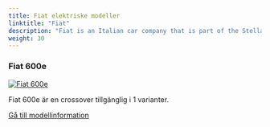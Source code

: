 ```yaml
---
title: Fiat elektriske modeller
linktitle: "Fiat"
description: "Fiat is an Italian car company that is part of the Stellantis group, which also includes brands like Peugeot, Citroën, Jeep, Chrysler and Dodge. Fiat is known for its small and compact cars, such as the Fiat 500, Panda and Tipo."
weight: 30
---
```

<!-- markdownlint-disable MD033 -->
<!-- markdownlint-disable MD010 -->


<div class="container shadow p-3 mb-5 bg-body-tertiary rounded border">
<h3> Fiat 600e</h3>
	<div class="row">
		<div class="col col-12 col-md-6">
			<a href="600e"><img src="https://media.evkx.net/multimedia/models/fiat/600e/600e/main_1_st.jpg" class="img-fluid" alt="Fiat 600e" ></a>
		</div>
		<div class="col col-12 col-md-6">
<p>
Fiat 600e är en crossover tillgänglig i 1 varianter.
</p>
	<a href="600e/" class="btn btn-outline-primary" role="button">Gå till modellinformation</a>
		</div>
	</div>
</div>
